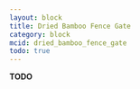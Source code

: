 ```yaml
---
layout: block
title: Dried Bamboo Fence Gate
category: block
mcid: dried_bamboo_fence_gate
todo: true
---
```



**TODO**
